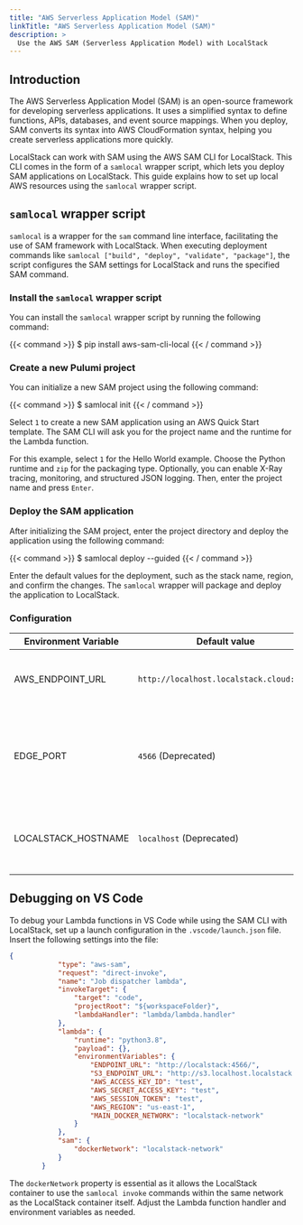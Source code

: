 ```yaml
---
title: "AWS Serverless Application Model (SAM)"
linkTitle: "AWS Serverless Application Model (SAM)"
description: >
  Use the AWS SAM (Serverless Application Model) with LocalStack
---
```


## Introduction

The AWS Serverless Application Model (SAM) is an open-source framework for developing serverless applications. It uses a simplified syntax to define functions, APIs, databases, and event source mappings. When you deploy, SAM converts its syntax into AWS CloudFormation syntax, helping you create serverless applications more quickly.

LocalStack can work with SAM using the AWS SAM CLI for LocalStack. This CLI comes in the form of a `samlocal` wrapper script, which lets you deploy SAM applications on LocalStack. This guide explains how to set up local AWS resources using the `samlocal` wrapper script.


## `samlocal` wrapper script

`samlocal` is a wrapper for the `sam` command line interface, facilitating the use of SAM framework with LocalStack. When executing deployment commands like `samlocal ["build", "deploy", "validate", "package"]`, the script configures the SAM settings for LocalStack and runs the specified SAM command.

### Install the `samlocal` wrapper script

You can install the `samlocal` wrapper script by running the following command:

{{< command >}}
$ pip install aws-sam-cli-local
{{< / command >}}

### Create a new Pulumi project

You can initialize a new SAM project using the following command:

{{< command >}}
$ samlocal init
{{< / command >}}

Select `1` to create a new SAM application using an AWS Quick Start template. The SAM CLI will ask you for the project name and the runtime for the Lambda function.

For this example, select `1` for the Hello World example. Choose the Python runtime and `zip` for the packaging type. Optionally, you can enable X-Ray tracing, monitoring, and structured JSON logging. Then, enter the project name and press `Enter`.

### Deploy the SAM application

After initializing the SAM project, enter the project directory and deploy the application using the following command:

{{< command >}}
$ samlocal deploy --guided
{{< / command >}}

Enter the default values for the deployment, such as the stack name, region, and confirm the changes. The `samlocal` wrapper will package and deploy the application to LocalStack.

### Configuration

| Environment Variable   | Default value                                    | Description                                                             |
|------------------------|--------------------------------------------------|-------------------------------------------------------------------------|
| AWS_ENDPOINT_URL       | `http://localhost.localstack.cloud:4566`        | URL at which the `boto3` client can reach LocalStack                   |
| EDGE_PORT              | `4566` (Deprecated)                              | Port number under which the LocalStack edge service is available        |
| LOCALSTACK_HOSTNAME    | `localhost` (Deprecated)                         | Host under which the LocalStack edge service is available

## Debugging on VS Code

To debug your Lambda functions in VS Code while using the SAM CLI with LocalStack, set up a launch configuration in the `.vscode/launch.json` file. Insert the following settings into the file:


```json
{
            "type": "aws-sam",
            "request": "direct-invoke",
            "name": "Job dispatcher lambda",
            "invokeTarget": {
                "target": "code",
                "projectRoot": "${workspaceFolder}",
                "lambdaHandler": "lambda/lambda.handler"
            },
            "lambda": {
                "runtime": "python3.8",
                "payload": {},
                "environmentVariables": {
                    "ENDPOINT_URL": "http://localstack:4566/",
                    "S3_ENDPOINT_URL": "http://s3.localhost.localstack.cloud:4566/",
                    "AWS_ACCESS_KEY_ID": "test",
                    "AWS_SECRET_ACCESS_KEY": "test",
                    "AWS_SESSION_TOKEN": "test",
                    "AWS_REGION": "us-east-1",
                    "MAIN_DOCKER_NETWORK": "localstack-network"
                }
            },
            "sam": {
                "dockerNetwork": "localstack-network"
            }
        }
```

The `dockerNetwork` property is essential as it allows the LocalStack container to use the `samlocal invoke` commands within the same network as the LocalStack container itself. Adjust the Lambda function handler and environment variables as needed.
